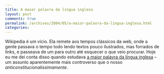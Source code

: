 ```yaml
---
title: A maior palavra da língua inglesa
layout: post
comments: true
permalink: /archives/2004/05/a-maior-palavra-da-lingua-inglesa.html
categories:
---
```

Wikipedia é um vício. Ela remete aos tempos clássicos da web, onde a gente passava o tempo todo lendo textos pouco ilustrados, mas forrados de links, e passeava de um para outro até esquecer o que veio procurar. Hoje eu me dei conta disso quando estudava <a href="http://en.wikipedia.org/wiki/Longest\_word\_in\_the\_English_language" >a maior palavra da língua inglesa</a> &#8211; um assunto aparentemente mais controverso que o nosso *anticonstitucionalissimamente*</a>.
